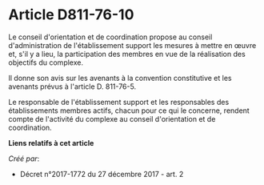 # Article D811-76-10

Le conseil d'orientation et de coordination propose au conseil d'administration de l'établissement support les mesures à
mettre en œuvre et, s'il y a lieu, la participation des membres en vue de la réalisation des objectifs du complexe.

Il donne son avis sur les avenants à la convention constitutive et les avenants prévus à l'article D. 811-76-5.

Le responsable de l'établissement support et les responsables des établissements membres actifs, chacun pour ce qui le
concerne, rendent compte de l'activité du complexe au conseil d'orientation et de coordination.

**Liens relatifs à cet article**

_Créé par_:

  - Décret n°2017-1772 du 27 décembre 2017 - art. 2
